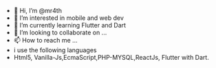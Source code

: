 - 👋 Hi, I’m @mr4th
- 👀 I’m interested in mobile and web dev
- 🌱 I’m currently learning Flutter and Dart
- 💞️ I’m looking to collaborate on ...
- 📫 How to reach me ...
- i use the following languages
- Html5, Vanilla-Js,EcmaScript,PHP-MYSQL,ReactJs,
  Flutter with Dart.
<!---
mr4th/mr4th is a ✨ special ✨ repository because its `README.md` (this file) appears on your GitHub profile.
You can click the Preview link to take a look at your changes.
--->
